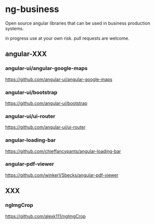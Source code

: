 # ng-business
Open source angular libraries that can be used in business production systems.

in progress
use at your own risk.
pull requests are welcome. 

## angular-XXX
### angular-ui/angular-google-maps
https://github.com/angular-ui/angular-google-maps

### angular-ui/bootstrap
https://github.com/angular-ui/bootstrap

### angular-ui/ui-router
https://github.com/angular-ui/ui-router

### angular-loading-bar
https://github.com/chieffancypants/angular-loading-bar

### angular-pdf-viewer
https://github.com/winkerVSbecks/angular-pdf-viewer

## XXX
### ngImgCrop
https://github.com/alexk111/ngImgCrop


